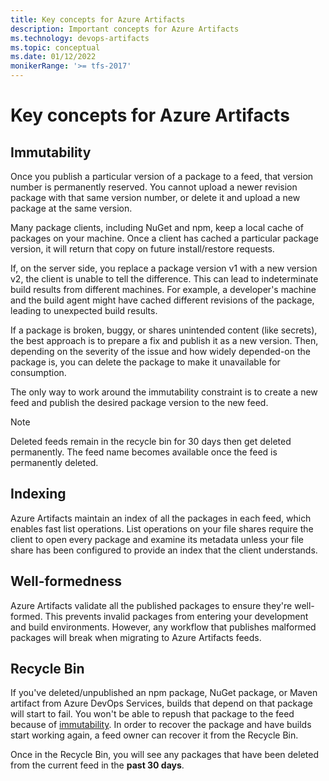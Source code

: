 ```yaml
---
title: Key concepts for Azure Artifacts
description: Important concepts for Azure Artifacts
ms.technology: devops-artifacts
ms.topic: conceptual
ms.date: 01/12/2022
monikerRange: '>= tfs-2017'
---
```


# Key concepts for Azure Artifacts

## Immutability

Once you publish a particular version of a package to a feed, that version number is permanently reserved. You cannot upload a newer revision package with that same version number, or delete it and upload a new package at the same version.

Many package clients, including NuGet and npm, keep a local cache of packages on your machine. Once a client has cached a particular package version, it will return that copy on future install/restore requests.

If, on the server side, you replace a package version v1 with a new version v2, the client is unable to tell the difference. This can lead to indeterminate build results from different machines. For example, a developer's machine and the build agent might have cached different revisions of the package, leading to unexpected build results.

If a package is broken, buggy, or shares unintended content (like secrets), the best approach is to prepare a fix and publish it as a new version. Then, depending on the severity of the issue and how widely depended-on the package is, you can delete the package to make it unavailable for consumption.

The only way to work around the immutability constraint is to create a new feed and publish the desired package version to the new feed.

> [!NOTE]
> Deleted feeds remain in the recycle bin for 30 days then get deleted permanently. The feed name becomes available once the feed is permanently deleted.

## Indexing

Azure Artifacts maintain an index of all the packages in each feed, which enables fast list operations. List operations on your file shares require the client to open every package and examine its metadata unless your file share has been configured to provide an index that the client understands.

## Well-formedness

Azure Artifacts validate all the published packages to ensure they're well-formed. This prevents invalid packages from entering your development and build environments. However, any workflow that publishes malformed packages will break when migrating to Azure Artifacts feeds.

## Recycle Bin

If you've deleted/unpublished an npm package, NuGet package, or Maven artifact from Azure DevOps Services, builds that depend on that package will start to fail.  You won't be able to repush that package to the feed because of [immutability](#immutability).  In order to recover the package and have builds start working again, a feed owner can recover it from the Recycle Bin.

Once in the Recycle Bin, you will see any packages that have been deleted from the current feed in the **past 30 days**.
